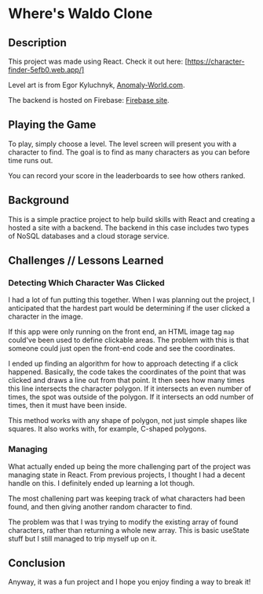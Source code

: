 # Where's Waldo Clone

## Description
This project was made using React. Check it out here: [https://character-finder-5efb0.web.app/]

Level art is from Egor Kyluchnyk, [Anomaly-World.com](http://anomaly-world.com).

The backend is hosted on Firebase: [Firebase site](https://firebase.google.com). 

## Playing the Game
To play, simply choose a level. The level screen will present you with a character to find. The goal is to find as many characters as you can before time runs out. 

You can record your score in the leaderboards to see how others ranked. 

## Background
This is a simple practice project to help build skills with React and creating a hosted a site with a backend. The backend in this case includes two types of NoSQL databases and a cloud storage service.


## Challenges // Lessons Learned
### Detecting Which Character Was Clicked
I had a lot of fun putting this together. When I was planning out the project, I anticipated that the hardest part would be determining if the user clicked a character in the image. 

If this app were only running on the front end, an HTML image tag `map` could've been used to define clickable areas. The problem with this is that someone could just open the front-end code and see the coordinates.

I ended up finding an algorithm for how to approach detecting if a click happened. Basically, the code takes the coordinates of the point that was clicked and draws a line out from that point. It then sees how many times this line intersects the character polygon. If it intersects an even number of times, the spot was outside of the polygon. If it intersects an odd number of times, then it must have been inside.

This method works with any shape of polygon, not just simple shapes like squares. It also works with, for example, C-shaped polygons. 

### Managing 
What actually ended up being the more challenging part of the project was managing state in React. From previous projects, I thought I had a decent handle on this. I definitely ended up learning a lot though. 

The most challening part was keeping track of what characters had been found, and then giving another random character to find.

The problem was that I was trying to modify the existing array of found characters, rather than returning a whole new array. This is basic useState stuff but I still managed to trip myself up on it. 

## Conclusion
Anyway, it was a fun project and I hope you enjoy finding a way to break it!
